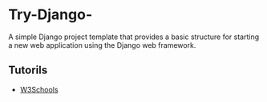 # Try-Django-
A simple Django project template that provides a basic structure for starting a new web application using the Django web framework.

## Tutorils 
- [W3Schools](https://www.w3schools.com/django/django_test_view.php)
